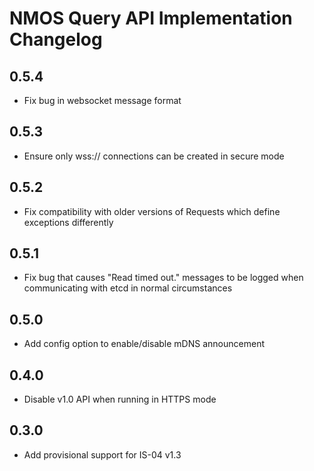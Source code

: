 # NMOS Query API Implementation Changelog

## 0.5.4
- Fix bug in websocket message format

## 0.5.3
- Ensure only wss:// connections can be created in secure mode

## 0.5.2
- Fix compatibility with older versions of Requests which define exceptions differently

## 0.5.1
- Fix bug that causes "Read timed out." messages to be logged when communicating with etcd in normal circumstances

## 0.5.0
- Add config option to enable/disable mDNS announcement

## 0.4.0
- Disable v1.0 API when running in HTTPS mode

## 0.3.0
- Add provisional support for IS-04 v1.3
